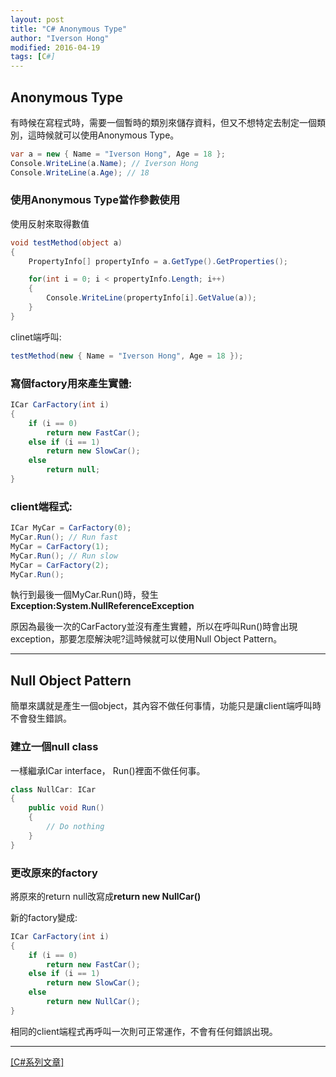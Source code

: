 ```yaml
---
layout: post
title: "C# Anonymous Type"
author: "Iverson Hong"
modified: 2016-04-19
tags: [C#]
---
```


## Anonymous Type ##

有時候在寫程式時，需要一個暫時的類別來儲存資料，但又不想特定去制定一個類別，這時候就可以使用Anonymous Type。

~~~csharp
var a = new { Name = "Iverson Hong", Age = 18 };
Console.WriteLine(a.Name); // Iverson Hong
Console.WriteLine(a.Age); // 18
~~~

### 使用Anonymous Type當作參數使用 ###

使用反射來取得數值

~~~csharp
void testMethod(object a)
{
    PropertyInfo[] propertyInfo = a.GetType().GetProperties();

    for(int i = 0; i < propertyInfo.Length; i++)
    {
        Console.WriteLine(propertyInfo[i].GetValue(a));
    }
}
~~~

clinet端呼叫:

~~~csharp
testMethod(new { Name = "Iverson Hong", Age = 18 });
~~~

### 寫個factory用來產生實體: ###

~~~csharp
ICar CarFactory(int i)
{
    if (i == 0)
        return new FastCar();
    else if (i == 1)
        return new SlowCar();
    else
        return null;
}
~~~

### client端程式: ###

~~~csharp
ICar MyCar = CarFactory(0);
MyCar.Run(); // Run fast
MyCar = CarFactory(1);
MyCar.Run(); // Run slow
MyCar = CarFactory(2);
MyCar.Run();
~~~

執行到最後一個MyCar.Run()時，發生**Exception:System.NullReferenceException**

原因為最後一次的CarFactory並沒有產生實體，所以在呼叫Run()時會出現exception，那要怎麼解決呢?這時候就可以使用Null Object Pattern。

----------

## Null Object Pattern ##

簡單來講就是產生一個object，其內容不做任何事情，功能只是讓client端呼叫時不會發生錯誤。

### 建立一個null class ###

一樣繼承ICar interface， Run()裡面不做任何事。

~~~csharp
class NullCar: ICar
{
    public void Run()
    {
        // Do nothing
    }
}
~~~

### 更改原來的factory ###

將原來的return null改寫成**return new NullCar()**

新的factory變成:

~~~csharp
ICar CarFactory(int i)
{
    if (i == 0)
        return new FastCar();
    else if (i == 1)
        return new SlowCar();
    else
        return new NullCar();
}
~~~

相同的client端程式再呼叫一次則可正常運作，不會有任何錯誤出現。

----------

[[C#系列文章]](http://iverson127.github.io/tags/#C#)